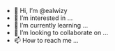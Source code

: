 - 👋 Hi, I’m @ealwizy
- 👀 I’m interested in ...
- 🌱 I’m currently learning ...
- 💞️ I’m looking to collaborate on ...
- 📫 How to reach me ...

<!---
ealwizy/ealwizy is a ✨ special ✨ repository because its `README.md` (this file) appears on your GitHub profile.
You can click the Preview link to take a look at your changes.
--->
